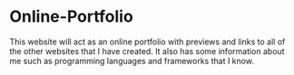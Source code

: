 # Online-Portfolio
This website will act as an online portfolio with previews and links to all of the other websites that I have created. It also has some information about me such as programming languages
and frameworks that I know.
